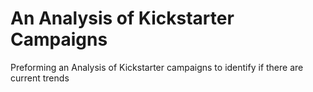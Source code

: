 # An Analysis of Kickstarter Campaigns
Preforming an Analysis of Kickstarter campaigns to identify if there are current trends


